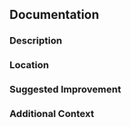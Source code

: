 ## Documentation

### Description
<!-- A clear and concise description of what part of the documentation needs improvement. -->

### Location
<!-- Provide the specific location in the documentation where the issue is. -->

### Suggested Improvement
<!-- A clear and concise description of the improvement you suggest. -->

### Additional Context
<!-- Add any other context or screenshots about the documentation issue here. -->